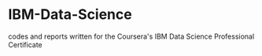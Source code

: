 # IBM-Data-Science
codes and reports written for the Coursera's IBM Data Science Professional Certificate
